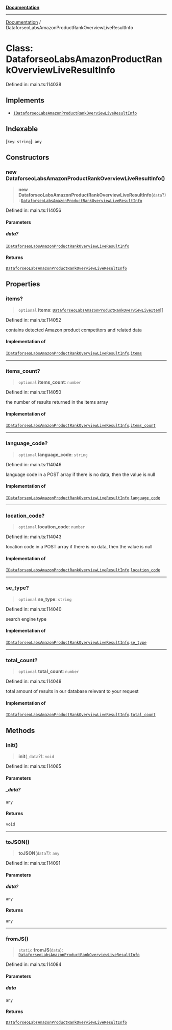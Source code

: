 [**Documentation**](../README.md)

***

[Documentation](../README.md) / DataforseoLabsAmazonProductRankOverviewLiveResultInfo

# Class: DataforseoLabsAmazonProductRankOverviewLiveResultInfo

Defined in: main.ts:114038

## Implements

- [`IDataforseoLabsAmazonProductRankOverviewLiveResultInfo`](../interfaces/IDataforseoLabsAmazonProductRankOverviewLiveResultInfo.md)

## Indexable

\[`key`: `string`\]: `any`

## Constructors

### new DataforseoLabsAmazonProductRankOverviewLiveResultInfo()

> **new DataforseoLabsAmazonProductRankOverviewLiveResultInfo**(`data`?): [`DataforseoLabsAmazonProductRankOverviewLiveResultInfo`](DataforseoLabsAmazonProductRankOverviewLiveResultInfo.md)

Defined in: main.ts:114056

#### Parameters

##### data?

[`IDataforseoLabsAmazonProductRankOverviewLiveResultInfo`](../interfaces/IDataforseoLabsAmazonProductRankOverviewLiveResultInfo.md)

#### Returns

[`DataforseoLabsAmazonProductRankOverviewLiveResultInfo`](DataforseoLabsAmazonProductRankOverviewLiveResultInfo.md)

## Properties

### items?

> `optional` **items**: [`DataforseoLabsAmazonProductRankOverviewLiveItem`](DataforseoLabsAmazonProductRankOverviewLiveItem.md)[]

Defined in: main.ts:114052

contains detected Amazon product competitors and related data

#### Implementation of

[`IDataforseoLabsAmazonProductRankOverviewLiveResultInfo`](../interfaces/IDataforseoLabsAmazonProductRankOverviewLiveResultInfo.md).[`items`](../interfaces/IDataforseoLabsAmazonProductRankOverviewLiveResultInfo.md#items)

***

### items\_count?

> `optional` **items\_count**: `number`

Defined in: main.ts:114050

the number of results returned in the items array

#### Implementation of

[`IDataforseoLabsAmazonProductRankOverviewLiveResultInfo`](../interfaces/IDataforseoLabsAmazonProductRankOverviewLiveResultInfo.md).[`items_count`](../interfaces/IDataforseoLabsAmazonProductRankOverviewLiveResultInfo.md#items_count)

***

### language\_code?

> `optional` **language\_code**: `string`

Defined in: main.ts:114046

language code in a POST array
if there is no data, then the value is null

#### Implementation of

[`IDataforseoLabsAmazonProductRankOverviewLiveResultInfo`](../interfaces/IDataforseoLabsAmazonProductRankOverviewLiveResultInfo.md).[`language_code`](../interfaces/IDataforseoLabsAmazonProductRankOverviewLiveResultInfo.md#language_code)

***

### location\_code?

> `optional` **location\_code**: `number`

Defined in: main.ts:114043

location code in a POST array
if there is no data, then the value is null

#### Implementation of

[`IDataforseoLabsAmazonProductRankOverviewLiveResultInfo`](../interfaces/IDataforseoLabsAmazonProductRankOverviewLiveResultInfo.md).[`location_code`](../interfaces/IDataforseoLabsAmazonProductRankOverviewLiveResultInfo.md#location_code)

***

### se\_type?

> `optional` **se\_type**: `string`

Defined in: main.ts:114040

search engine type

#### Implementation of

[`IDataforseoLabsAmazonProductRankOverviewLiveResultInfo`](../interfaces/IDataforseoLabsAmazonProductRankOverviewLiveResultInfo.md).[`se_type`](../interfaces/IDataforseoLabsAmazonProductRankOverviewLiveResultInfo.md#se_type)

***

### total\_count?

> `optional` **total\_count**: `number`

Defined in: main.ts:114048

total amount of results in our database relevant to your request

#### Implementation of

[`IDataforseoLabsAmazonProductRankOverviewLiveResultInfo`](../interfaces/IDataforseoLabsAmazonProductRankOverviewLiveResultInfo.md).[`total_count`](../interfaces/IDataforseoLabsAmazonProductRankOverviewLiveResultInfo.md#total_count)

## Methods

### init()

> **init**(`_data`?): `void`

Defined in: main.ts:114065

#### Parameters

##### \_data?

`any`

#### Returns

`void`

***

### toJSON()

> **toJSON**(`data`?): `any`

Defined in: main.ts:114091

#### Parameters

##### data?

`any`

#### Returns

`any`

***

### fromJS()

> `static` **fromJS**(`data`): [`DataforseoLabsAmazonProductRankOverviewLiveResultInfo`](DataforseoLabsAmazonProductRankOverviewLiveResultInfo.md)

Defined in: main.ts:114084

#### Parameters

##### data

`any`

#### Returns

[`DataforseoLabsAmazonProductRankOverviewLiveResultInfo`](DataforseoLabsAmazonProductRankOverviewLiveResultInfo.md)
